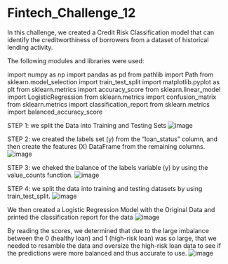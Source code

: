 # Fintech_Challenge_12
In this challenge, we created a Credit Risk Classification model that can identify the creditworthiness of borrowers from a dataset of historical lending activity.

The following modules and libraries were used:

import numpy as np
import pandas as pd
from pathlib import Path
from sklearn.model_selection import train_test_split
import matplotlib.pyplot as plt
from sklearn.metrics import accuracy_score
from sklearn.linear_model import LogisticRegression
from sklearn.metrics import confusion_matrix
from sklearn.metrics import classification_report
from sklearn.metrics import balanced_accuracy_score

STEP 1: we split the Data into Training and Testing Sets
![image](https://user-images.githubusercontent.com/111457110/213896183-1bafd18f-0fc6-464e-bf0d-af6556e94ef9.png)

STEP 2: we created the labels set (y) from the “loan_status” column, and then create the features (X) DataFrame from the remaining columns.
![image](https://user-images.githubusercontent.com/111457110/213896208-0601e9b0-75ac-47dd-a403-b62f6ff688a0.png)

STEP 3: we cheked the balance of the labels variable (y) by using the value_counts function.
![image](https://user-images.githubusercontent.com/111457110/213896268-56148270-20e3-4532-a285-d498f6cb512d.png)

STEP 4: we split the data into training and testing datasets by using train_test_split.
![image](https://user-images.githubusercontent.com/111457110/213896284-9a2b205c-ede2-430c-9b09-ca889590bf44.png)

We then created a Logistic Regression Model with the Original Data and printed the classification report for the data
![image](https://user-images.githubusercontent.com/111457110/213896311-4a76afe7-a9be-423f-aa32-c050bb61bf6e.png)

By reading the scores, we determined that due to the large imbalance between the 0 (healthy loan) and 1 (high-risk loan) was so large, that we needed to resamble the data and oversize the high-risk loan data to see if the predictions were more balanced and thus accurate to use.
![image](https://user-images.githubusercontent.com/111457110/213896434-8c579895-0081-4f1e-b3f6-3c065d68776c.png)
